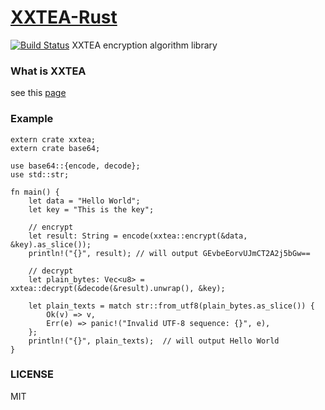 # [XXTEA-Rust](https://crates.io/crates/xxtea)
[![Build Status](https://travis-ci.org/Hanaasagi/XXTEA-Rust.svg?branch=master)](https://travis-ci.org/Hanaasagi/XXTEA-Rust) 
XXTEA encryption algorithm library  

### What is XXTEA
see this [page](https://en.wikipedia.org/wiki/XXTEA)
### Example

    extern crate xxtea;
    extern crate base64;

    use base64::{encode, decode};
    use std::str;

    fn main() {
        let data = "Hello World";
        let key = "This is the key";

        // encrypt
        let result: String = encode(xxtea::encrypt(&data, &key).as_slice());
        println!("{}", result); // will output GEvbeEorvUJmCT2A2j5bGw==

        // decrypt
        let plain_bytes: Vec<u8> = xxtea::decrypt(&decode(&result).unwrap(), &key);

        let plain_texts = match str::from_utf8(plain_bytes.as_slice()) {
            Ok(v) => v,
            Err(e) => panic!("Invalid UTF-8 sequence: {}", e),
        };
        println!("{}", plain_texts);  // will output Hello World
    }
    
### LICENSE
MIT
